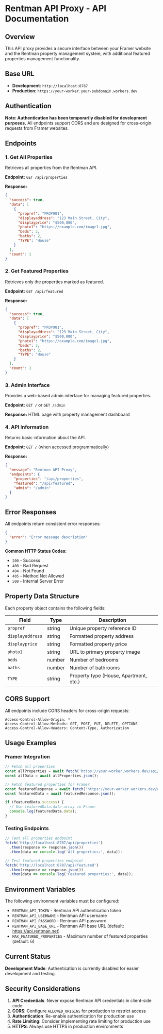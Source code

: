 # Rentman API Proxy - API Documentation

## Overview
This API proxy provides a secure interface between your Framer website and the Rentman property management system, with additional featured properties management functionality.

## Base URL
- **Development**: `http://localhost:8787`
- **Production**: `https://your-worker.your-subdomain.workers.dev`

## Authentication
**Note: Authentication has been temporarily disabled for development purposes.**
All endpoints support CORS and are designed for cross-origin requests from Framer websites.

## Endpoints

### 1. Get All Properties
Retrieves all properties from the Rentman API.

**Endpoint:** `GET /api/properties`

**Response:**
```json
{
  "success": true,
  "data": [
    {
      "propref": "PROP001",
      "displayaddress": "123 Main Street, City",
      "displayprice": "$500,000",
      "photo1": "https://example.com/image1.jpg",
      "beds": 3,
      "baths": 2,
      "TYPE": "House"
    }
  ],
  "count": 1
}
```

### 2. Get Featured Properties
Retrieves only the properties marked as featured.

**Endpoint:** `GET /api/featured`

**Response:**
```json
{
  "success": true,
  "data": [
    {
      "propref": "PROP001",
      "displayaddress": "123 Main Street, City",
      "displayprice": "$500,000",
      "photo1": "https://example.com/image1.jpg",
      "beds": 3,
      "baths": 2,
      "TYPE": "House"
    }
  ],
  "count": 1
}
```

### 3. Admin Interface
Provides a web-based admin interface for managing featured properties.

**Endpoint:** `GET /` or `GET /admin`

**Response:** HTML page with property management dashboard

### 4. API Information
Returns basic information about the API.

**Endpoint:** `GET /` (when accessed programmatically)

**Response:**
```json
{
  "message": "Rentman API Proxy",
  "endpoints": {
    "properties": "/api/properties",
    "featured": "/api/featured",
    "admin": "/admin"
  }
}
```

## Error Responses

All endpoints return consistent error responses:

```json
{
  "error": "Error message description"
}
```

**Common HTTP Status Codes:**
- `200` - Success
- `400` - Bad Request
- `404` - Not Found
- `405` - Method Not Allowed
- `500` - Internal Server Error

## Property Data Structure

Each property object contains the following fields:

| Field | Type | Description |
|-------|------|-------------|
| `propref` | string | Unique property reference ID |
| `displayaddress` | string | Formatted property address |
| `displayprice` | string | Formatted property price |
| `photo1` | string | URL to primary property image |
| `beds` | number | Number of bedrooms |
| `baths` | number | Number of bathrooms |
| `TYPE` | string | Property type (House, Apartment, etc.) |

## CORS Support

All endpoints include CORS headers for cross-origin requests:

```
Access-Control-Allow-Origin: *
Access-Control-Allow-Methods: GET, POST, PUT, DELETE, OPTIONS
Access-Control-Allow-Headers: Content-Type, Authorization
```

## Usage Examples

### Framer Integration
```javascript
// Fetch all properties
const allProperties = await fetch('https://your-worker.workers.dev/api/properties');
const allData = await allProperties.json();

// Fetch featured properties for Framer
const featuredResponse = await fetch('https://your-worker.workers.dev/api/featured');
const featuredData = await featuredResponse.json();

if (featuredData.success) {
  // Use featuredData.data array in Framer
  console.log(featuredData.data);
}
```

### Testing Endpoints
```javascript
// Test all properties endpoint
fetch('http://localhost:8787/api/properties')
  .then(response => response.json())
  .then(data => console.log('All properties:', data));

// Test featured properties endpoint  
fetch('http://localhost:8787/api/featured')
  .then(response => response.json())
  .then(data => console.log('Featured properties:', data));
```

## Environment Variables

The following environment variables must be configured:

- `RENTMAN_API_TOKEN` - Rentman API authentication token
- `RENTMAN_API_USERNAME` - Rentman API username
- `RENTMAN_API_PASSWORD` - Rentman API password
- `RENTMAN_API_BASE_URL` - Rentman API base URL (default: https://api.rentman.net)
- `MAX_FEATURED_PROPERTIES` - Maximum number of featured properties (default: 6)

## Current Status

**Development Mode**: Authentication is currently disabled for easier development and testing.

## Security Considerations

1. **API Credentials**: Never expose Rentman API credentials in client-side code
2. **CORS**: Configure `ALLOWED_ORIGINS` for production to restrict access
3. **Authentication**: Re-enable authentication for production use
4. **Rate Limiting**: Consider implementing rate limiting for production use
5. **HTTPS**: Always use HTTPS in production environments 
